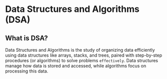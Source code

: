 # Data Structures and Algorithms (DSA)

## What is DSA?

Data Structures and Algorithms is the study of organizing data efficiently using data structures like arrays, stacks, and trees, paired with step-by-step procedures (or algorithms) to solve problems `effectively`. Data structures manage how data is stored and accessed, while algorithms focus on processing this data.